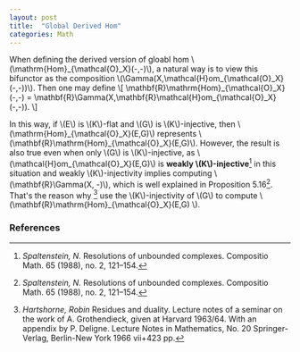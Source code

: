 ```yaml
---
layout: post
title:  "Global Derived Hom"
categories: Math
---
```


When defining the derived version of gloabl hom \\(\\mathrm{Hom}\_{\\mathcal{O}\_X}(-,-)\\), a natural way is to view this bifunctor as the composition \\(\\Gamma(X,\\mathcal{H}om\_{\\mathcal{O}\_X}(-,-))\\). Then one may define
\\[ \\mathbf{R}\\mathrm{Hom}\_{\\mathcal{O}\_X}(-,-) = \\mathbf{R}\\Gamma(X,\\mathbf{R}\\mathcal{H}om\_{\\mathcal{O}\_X}(-,-)). \\]

In this way, if \\(E\\) is \\(K\\)-flat and \\(G\\) is \\(K\\)-injective, then \\(\\mathrm{Hom}\_{\\mathcal{O}\_X}(E,G)\\) represents \\(\\mathbf{R}\\mathrm{Hom}\_{\\mathcal{O}\_X}(E,G)\\). However, the result is also true even when only \\(G\\) is \\(K\\)-injective, as \\(\\mathcal{H}om\_{\\mathcal{O}\_X}(E,G)\\) is **weakly \\(K\\)-injective**[^1] in this situation and weakly \\(K\\)-injectivity implies computing \\(\\mathbf{R}\\Gamma(X, -)\\), which is well explained in Proposition 5.16[^1]. That's the reason why [^2] use the \\(K\\)-injectivity of \\(G\\) to compute \\(\\mathbf{R}\\mathrm{Hom}\_{\\mathcal{O}\_X}(E,G) \\).

### References

[^1]: *Spaltenstein, N.* Resolutions of unbounded complexes. Compositio Math. 65 (1988), no. 2, 121–154.
[^2]: *Hartshorne, Robin* Residues and duality. Lecture notes of a seminar on the work of A. Grothendieck, given at Harvard 1963/64. With an appendix by P. Deligne. Lecture Notes in Mathematics, No. 20 Springer-Verlag, Berlin-New York 1966 vii+423 pp.